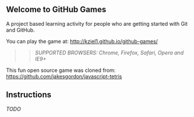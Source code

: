 ## Welcome to GitHub Games

A project based learning activity for people who are getting started with Git and GitHub.

You can play the game at: http://kziel1.github.io/github-games/

>> _*SUPPORTED BROWSERS*: Chrome, Firefox, Safari, Opera and IE9+_

This fun open source game was cloned from: https://github.com/jakesgordon/javascript-tetris

## Instructions

_TODO_
